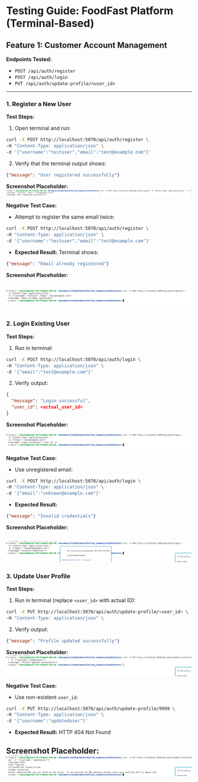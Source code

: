 
# Testing Guide: FoodFast Platform (Terminal-Based)

## Feature 1: Customer Account Management

**Endpoints Tested:**

* `POST /api/auth/register`
* `POST /api/auth/login`
* `PUT /api/auth/update-profile/<user_id>`

---

### 1. Register a New User

**Test Steps:**

1. Open terminal and run:

```bash
curl -X POST http://localhost:5070/api/auth/register \
-H "Content-Type: application/json" \
-d '{"username":"testuser","email":"test@example.com"}'
```

2. Verify that the terminal output shows:

```json
{"message": "User registered successfully"}
```

**Screenshot Placeholder:**
![Register Terminal Screenshot](image.png)

**Negative Test Case:**

* Attempt to register the same email twice:

```bash
curl -X POST http://localhost:5070/api/auth/register \
-H "Content-Type: application/json" \
-d '{"username":"testuser","email":"test@example.com"}'
```

* **Expected Result:** Terminal shows:

```json
{"message": "Email already registered"}
```

**Screenshot Placeholder:**

![Register Duplicate Terminal Screenshot](image-1.png)
---

### 2. Login Existing User

**Test Steps:**

1. Run in terminal:

```bash
curl -X POST http://localhost:5070/api/auth/login \
-H "Content-Type: application/json" \
-d '{"email":"test@example.com"}'
```

2. Verify output:

```json
{
  "message": "Login successful",
  "user_id": <actual_user_id>
}
```

**Screenshot Placeholder:**

![Login Terminal Screenshot](image-2.png)
**Negative Test Case:**

* Use unregistered email:

```bash
curl -X POST http://localhost:5070/api/auth/login \
-H "Content-Type: application/json" \
-d '{"email":"unknown@example.com"}'
```

* **Expected Result:**

```json
{"message": "Invalid credentials"}
```

**Screenshot Placeholder:**

![Login Invalid Terminal Screenshot](image-3.png)
---

### 3. Update User Profile

**Test Steps:**

1. Run in terminal (replace `<user_id>` with actual ID):

```bash
curl -X PUT http://localhost:5070/api/auth/update-profile/<user_id> \
-H "Content-Type: application/json" \
```

2. Verify output:

```json
{"message": "Profile updated successfully"}
```

**Screenshot Placeholder:**
![Update Profile Terminal Screenshot](image-4.png)

**Negative Test Case:**

* Use non-existent `user_id`:

```bash
curl -X PUT http://localhost:5070/api/auth/update-profile/9999 \
-H "Content-Type: application/json" \
-d '{"username":"updateduser"}'
```

* **Expected Result:** HTTP 404 Not Found

**Screenshot Placeholder:**
![Update Profile Invalid Terminal Screenshot](image-5.png)
---


